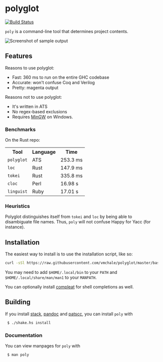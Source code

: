 # polyglot

[![Build Status](https://travis-ci.org/vmchale/polyglot.svg?branch=master)](https://travis-ci.org/vmchale/polyglot)

`poly` is a command-line tool that determines project contents.

<img alt="Screenshot of sample output" src=https://github.com/vmchale/polyglot/raw/master/screenshot.png>

## Features

Reasons to use polyglot:

  * Fast: 360 ms to run on the entire GHC codebase
  * Accurate: won't confuse Coq and Verilog
  * Pretty: magenta output

Reasons not to use polyglot:

  * It's written in ATS
  * No regex-based exclusions
  * Requires [MinGW](http://www.mingw.org/) on Windows.

### Benchmarks

On the Rust repo:

<table>
  <tr>
    <th>Tool</th>
    <th>Language</th>
    <th>Time</th>
  </tr>
  <tr>
    <td><code>polyglot</code></td>
    <td>ATS</td>
    <td>253.3 ms</td>
  </tr>
  <tr>
    <td><code>loc</code></td>
    <td>Rust</td>
    <td>147.9 ms</td>
  </tr>
  <tr>
    <td><code>tokei</code></td>
    <td>Rust</td>
    <td>335.8 ms</td>
  </tr>
  <tr>
    <td><code>cloc</code></td>
    <td>Perl</td>
    <td>16.98 s</td>
  </tr>
  <tr>
    <td><code>linguist</code></td>
    <td>Ruby</td>
    <td>17.01 s</td>
  </tr>
</table>

### Heuristics

Polyglot distinguishes itself from `tokei` and `loc` by being able to disambiguate file names.
Thus, `poly` will not confuse Happy for Yacc (for instance).

## Installation

The easiest way to install is to use the installation script, like so:

```bash
curl -sSl https://raw.githubusercontent.com/vmchale/polyglot/master/bash/install.sh | bash -s
```

You may need to add `$HOME/.local/bin` to your `PATH` and
`$HOME/.local/share/man/man1` to your `MANPATH`.

You can optionally install [compleat](https://github.com/mbrubeck/compleat) for
shell completions as well.

## Building

If you install [stack](http://haskellstack.org/), [pandoc](http://pandoc.org/) and
[patscc](http://www.ats-lang.org/Downloads.html), you can install `poly` with

```bash
 $ ./shake.hs install
```

### Documentation

You can view manpages for `poly` with

```
 $ man poly
```
